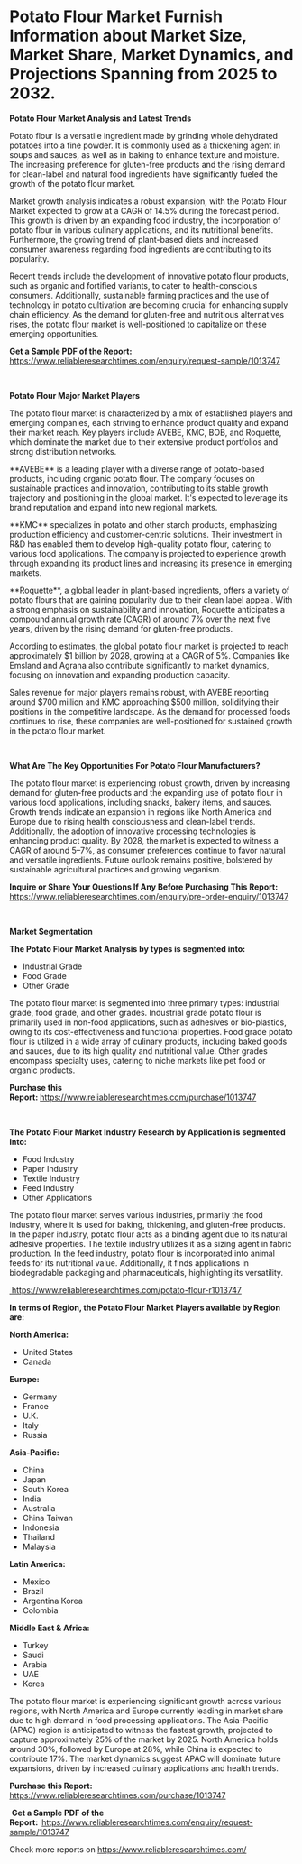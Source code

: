 <p><h1>Potato Flour Market Furnish Information about Market Size, Market Share, Market Dynamics, and Projections Spanning from 2025 to 2032.</h1></p><p><strong>Potato Flour Market Analysis and Latest Trends</strong></p>
<p><p>Potato flour is a versatile ingredient made by grinding whole dehydrated potatoes into a fine powder. It is commonly used as a thickening agent in soups and sauces, as well as in baking to enhance texture and moisture. The increasing preference for gluten-free products and the rising demand for clean-label and natural food ingredients have significantly fueled the growth of the potato flour market.</p><p>Market growth analysis indicates a robust expansion, with the Potato Flour Market expected to grow at a CAGR of 14.5% during the forecast period. This growth is driven by an expanding food industry, the incorporation of potato flour in various culinary applications, and its nutritional benefits. Furthermore, the growing trend of plant-based diets and increased consumer awareness regarding food ingredients are contributing to its popularity.</p><p>Recent trends include the development of innovative potato flour products, such as organic and fortified variants, to cater to health-conscious consumers. Additionally, sustainable farming practices and the use of technology in potato cultivation are becoming crucial for enhancing supply chain efficiency. As the demand for gluten-free and nutritious alternatives rises, the potato flour market is well-positioned to capitalize on these emerging opportunities.</p></p>
<p><strong>Get a Sample PDF of the Report:&nbsp;</strong> <a href="https://www.reliableresearchtimes.com/enquiry/request-sample/1013747?utm_campaign=2779&utm_medium=2&utm_source=Github&utm_content=ia&utm_term=07042025&utm_id=potato-flour">https://www.reliableresearchtimes.com/enquiry/request-sample/1013747</a></p>
<p>&nbsp;</p>
<p><strong>Potato Flour Major Market Players</strong></p>
<p><p>The potato flour market is characterized by a mix of established players and emerging companies, each striving to enhance product quality and expand their market reach. Key players include AVEBE, KMC, BOB, and Roquette, which dominate the market due to their extensive product portfolios and strong distribution networks.</p><p>**AVEBE** is a leading player with a diverse range of potato-based products, including organic potato flour. The company focuses on sustainable practices and innovation, contributing to its stable growth trajectory and positioning in the global market. It's expected to leverage its brand reputation and expand into new regional markets.</p><p>**KMC** specializes in potato and other starch products, emphasizing production efficiency and customer-centric solutions. Their investment in R&D has enabled them to develop high-quality potato flour, catering to various food applications. The company is projected to experience growth through expanding its product lines and increasing its presence in emerging markets.</p><p>**Roquette**, a global leader in plant-based ingredients, offers a variety of potato flours that are gaining popularity due to their clean label appeal. With a strong emphasis on sustainability and innovation, Roquette anticipates a compound annual growth rate (CAGR) of around 7% over the next five years, driven by the rising demand for gluten-free products.</p><p>According to estimates, the global potato flour market is projected to reach approximately $1 billion by 2028, growing at a CAGR of 5%. Companies like Emsland and Agrana also contribute significantly to market dynamics, focusing on innovation and expanding production capacity.</p><p>Sales revenue for major players remains robust, with AVEBE reporting around $700 million and KMC approaching $500 million, solidifying their positions in the competitive landscape. As the demand for processed foods continues to rise, these companies are well-positioned for sustained growth in the potato flour market.</p></p>
<p>&nbsp;</p>
<p><strong>What Are The Key Opportunities For Potato Flour Manufacturers?</strong></p>
<p><p>The potato flour market is experiencing robust growth, driven by increasing demand for gluten-free products and the expanding use of potato flour in various food applications, including snacks, bakery items, and sauces. Growth trends indicate an expansion in regions like North America and Europe due to rising health consciousness and clean-label trends. Additionally, the adoption of innovative processing technologies is enhancing product quality. By 2028, the market is expected to witness a CAGR of around 5–7%, as consumer preferences continue to favor natural and versatile ingredients. Future outlook remains positive, bolstered by sustainable agricultural practices and growing veganism.</p></p>
<p><strong>Inquire or Share Your Questions If Any Before Purchasing This Report:</strong> <a href="https://www.reliableresearchtimes.com/enquiry/pre-order-enquiry/1013747?utm_campaign=2779&utm_medium=2&utm_source=Github&utm_content=ia&utm_term=07042025&utm_id=potato-flour">https://www.reliableresearchtimes.com/enquiry/pre-order-enquiry/1013747</a></p>
<p>&nbsp;</p>
<p><strong>Market Segmentation</strong></p>
<p><strong>The Potato Flour Market Analysis by types is segmented into:</strong></p>
<p><ul><li>Industrial Grade</li><li>Food Grade</li><li>Other Grade</li></ul></p>
<p><p>The potato flour market is segmented into three primary types: industrial grade, food grade, and other grades. Industrial grade potato flour is primarily used in non-food applications, such as adhesives or bio-plastics, owing to its cost-effectiveness and functional properties. Food grade potato flour is utilized in a wide array of culinary products, including baked goods and sauces, due to its high quality and nutritional value. Other grades encompass specialty uses, catering to niche markets like pet food or organic products.</p></p>
<p><strong>Purchase this Report:&nbsp;</strong><a href="https://www.reliableresearchtimes.com/purchase/1013747?utm_campaign=2779&utm_medium=2&utm_source=Github&utm_content=ia&utm_term=07042025&utm_id=potato-flour">https://www.reliableresearchtimes.com/purchase/1013747</a></p>
<p>&nbsp;</p>
<p><strong>The Potato Flour Market Industry Research by Application is segmented into:</strong></p>
<p><ul><li>Food Industry</li><li>Paper Industry</li><li>Textile Industry</li><li>Feed Industry</li><li>Other Applications</li></ul></p>
<p><p>The potato flour market serves various industries, primarily the food industry, where it is used for baking, thickening, and gluten-free products. In the paper industry, potato flour acts as a binding agent due to its natural adhesive properties. The textile industry utilizes it as a sizing agent in fabric production. In the feed industry, potato flour is incorporated into animal feeds for its nutritional value. Additionally, it finds applications in biodegradable packaging and pharmaceuticals, highlighting its versatility.</p></p>
<p><a href="https://www.reliableresearchtimes.com/potato-flour-r1013747?utm_campaign=2779&utm_medium=2&utm_source=Github&utm_content=ia&utm_term=07042025&utm_id=potato-flour">&nbsp;https://www.reliableresearchtimes.com/potato-flour-r1013747</a></p>
<p><strong>In terms of Region, the Potato Flour Market Players available by Region are:</strong></p>
<p>
    <p> <strong> North America: </strong>
        <ul>
            <li>United States</li>
            <li>Canada</li>
        </ul>
        </p> 
    <p> <strong> Europe: </strong>
        <ul>
            <li>Germany</li>
            <li>France</li>
            <li>U.K.</li>
            <li>Italy</li>
            <li>Russia</li>
        </ul>
        </p> 
    <p> <strong> Asia-Pacific: </strong>
        <ul>
            <li>China</li>
            <li>Japan</li>
            <li>South Korea</li>
            <li>India</li>
            <li>Australia</li>
            <li>China Taiwan</li>
            <li>Indonesia</li>
            <li>Thailand</li>
            <li>Malaysia</li>
        </ul>
        </p> 
    <p> <strong> Latin America: </strong>
        <ul>
            <li>Mexico</li>
            <li>Brazil</li>
            <li>Argentina Korea</li>
            <li>Colombia</li>
        </ul>
        </p> 
    <p> <strong> Middle East & Africa: </strong>
        <ul>
            <li>Turkey</li>
            <li>Saudi</li>
            <li>Arabia</li>
            <li>UAE</li>
            <li>Korea</li>
        </ul>
    </p>
    </p>
<p><p>The potato flour market is experiencing significant growth across various regions, with North America and Europe currently leading in market share due to high demand in food processing applications. The Asia-Pacific (APAC) region is anticipated to witness the fastest growth, projected to capture approximately 25% of the market by 2025. North America holds around 30%, followed by Europe at 28%, while China is expected to contribute 17%. The market dynamics suggest APAC will dominate future expansions, driven by increased culinary applications and health trends.</p></p>
<p><strong>Purchase this Report: </strong><a href="https://www.reliableresearchtimes.com/purchase/1013747?utm_campaign=2779&utm_medium=2&utm_source=Github&utm_content=ia&utm_term=07042025&utm_id=potato-flour">https://www.reliableresearchtimes.com/purchase/1013747</a></p>
<p>&nbsp;<strong>Get a Sample PDF of the Report:&nbsp;&nbsp;</strong><a href="https://www.reliableresearchtimes.com/enquiry/request-sample/1013747?utm_campaign=2779&utm_medium=2&utm_source=Github&utm_content=ia&utm_term=07042025&utm_id=potato-flour">https://www.reliableresearchtimes.com/enquiry/request-sample/1013747</a></p>
<p><strong></strong></p>
<p>Check more reports on <a href="https://www.reliableresearchtimes.com/?utm_campaign=2779&utm_medium=2&utm_source=Github&utm_content=ia&utm_term=07042025&utm_id=potato-flour">https://www.reliableresearchtimes.com/</a></p>